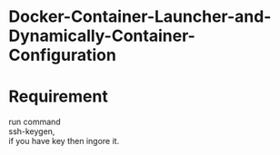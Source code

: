 # Docker-Container-Launcher-and-Dynamically-Container-Configuration

# Requirement

run command <br>
ssh-keygen, <br>
if you have key then ingore it.
